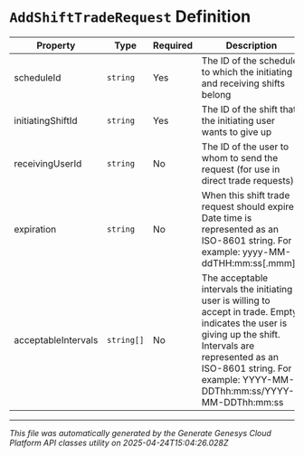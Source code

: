 # `AddShiftTradeRequest` Definition

| Property | Type | Required | Description |
|----------|------|----------|-------------|
| scheduleId | `string` | Yes | The ID of the schedule to which the initiating and receiving shifts belong |
| initiatingShiftId | `string` | Yes | The ID of the shift that the initiating user wants to give up |
| receivingUserId | `string` | No | The ID of the user to whom to send the request (for use in direct trade requests) |
| expiration | `string` | No | When this shift trade request should expire. Date time is represented as an ISO-8601 string. For example: yyyy-MM-ddTHH:mm:ss[.mmm]Z |
| acceptableIntervals | `string[]` | No | The acceptable intervals the initiating user is willing to accept in trade.  Empty indicates the user is giving up the shift. Intervals are represented as an ISO-8601 string. For example: YYYY-MM-DDThh:mm:ss/YYYY-MM-DDThh:mm:ss |

---

*This file was automatically generated by the Generate Genesys Cloud Platform API classes utility on 2025-04-24T15:04:26.028Z*